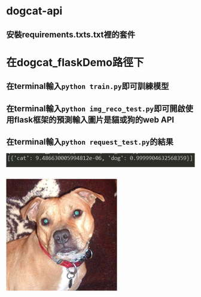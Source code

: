 # dogcat-api

## 安裝requirements.txts.txt裡的套件

# 在dogcat_flaskDemo路徑下
## 在terminal輸入`python train.py`即可訓練模型

## 在terminal輸入`python img_reco_test.py`即可開啟使用flask框架的預測輸入圖片是貓或狗的web API

## 在terminal輸入`python request_test.py`的結果
![image](https://github.com/funpi89/dogcat-api/blob/branch1/pre_json.JPG)
##
![image](https://github.com/funpi89/dogcat-api/blob/branch1/dogcat_flaskDemo/dogtest.jpg)
